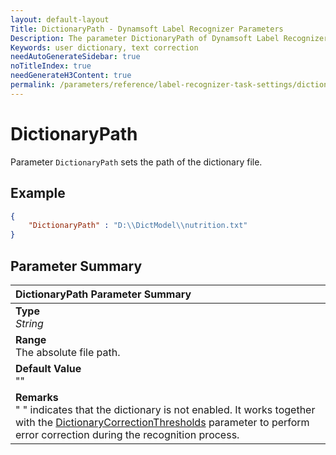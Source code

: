 ```yaml
---
layout: default-layout
Title: DictionaryPath - Dynamsoft Label Recognizer Parameters
Description: The parameter DictionaryPath of Dynamsoft Label Recognizer defines the path of the dictionary file
Keywords: user dictionary, text correction
needAutoGenerateSidebar: true
noTitleIndex: true
needGenerateH3Content: true
permalink: /parameters/reference/label-recognizer-task-settings/dictionary-path.html
---
```


# DictionaryPath

Parameter `DictionaryPath` sets the path of the dictionary file.

## Example

```json
{
    "DictionaryPath" : "D:\\DictModel\\nutrition.txt"
}
```

## Parameter Summary

| DictionaryPath Parameter Summary |
| :----------------------------------- |
| **Type**<br>*String* |
| **Range**<br>The absolute file path.|
| **Default Value**<br>"" |
| **Remarks**<br>" " indicates that the dictionary is not enabled. It works together with the [DictionaryCorrectionThresholds](dictionary-correction-thresholds.md) parameter to perform error correction during the recognition process.|
